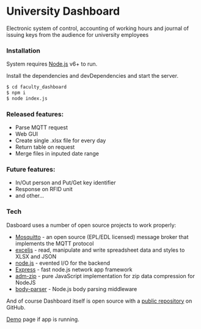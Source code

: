 # University Dashboard
Electronic system of control, accounting of working hours and journal of issuing keys from the audience for university employees

### Installation

System requires [Node.js](https://nodejs.org/) v6+ to run.

Install the dependencies and devDependencies and start the server.

```sh
$ cd faculty_dashboard
$ npm i
$ node index.js
```

### Released features:

  - Parse MQTT request
  - Web GUI
  - Create single .xlsx file for every day
  - Return table on request
  - Merge files in inputed date range

### Future features:
  - In/Out person and Put/Get key identifier
  - Response on RFID unit
  - and other...

### Tech
Dasboard uses a number of open source projects to work properly:

* [Mosquitto](https://mosquitto.org/) - an open source (EPL/EDL licensed) message broker that implements the MQTT protocol
* [exceljs](https://www.npmjs.com/package/exceljs) - read, manipulate and write spreadsheet data and styles to XLSX and JSON
* [node.js](http://nodejs.org/) - evented I/O for the backend
* [Express](https://expressjs.com/) - fast node.js network app framework
* [adm-zip](https://www.npmjs.com/package/adm-zip) - pure JavaScript implementation for zip data compression for NodeJS
* [body-parser](https://www.npmjs.com/package/body-parser) - Node.js body parsing middleware

And of course Dashboard itself is open source with a [public repository](https://github.com/currentlib/faculty_dashboard)
 on GitHub.

[Demo](http://40.71.93.219/) page if app is running.
